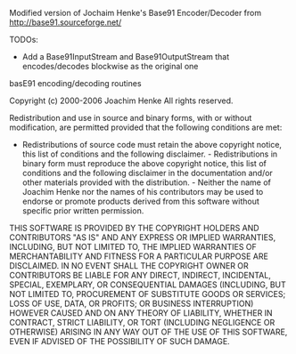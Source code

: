 Modified version of Jochaim Henke's Base91 Encoder/Decoder from http://base91.sourceforge.net/

TODOs:
- Add a Base91InputStream and Base91OutputStream that encodes/decodes blockwise as the original one

basE91 encoding/decoding routines

Copyright (c) 2000-2006 Joachim Henke All rights reserved.

Redistribution and use in source and binary forms, with or without
modification, are permitted provided that the following conditions are met:

- Redistributions of source code must retain the above copyright notice, this
list of conditions and the following disclaimer. - Redistributions in binary
form must reproduce the above copyright notice, this list of conditions and
the following disclaimer in the documentation and/or other materials provided
with the distribution. - Neither the name of Joachim Henke nor the names of
his contributors may be used to endorse or promote products derived from this
software without specific prior written permission.

THIS SOFTWARE IS PROVIDED BY THE COPYRIGHT HOLDERS AND CONTRIBUTORS "AS IS"
AND ANY EXPRESS OR IMPLIED WARRANTIES, INCLUDING, BUT NOT LIMITED TO, THE
IMPLIED WARRANTIES OF MERCHANTABILITY AND FITNESS FOR A PARTICULAR PURPOSE
ARE DISCLAIMED. IN NO EVENT SHALL THE COPYRIGHT OWNER OR CONTRIBUTORS BE
LIABLE FOR ANY DIRECT, INDIRECT, INCIDENTAL, SPECIAL, EXEMPLARY, OR
CONSEQUENTIAL DAMAGES (INCLUDING, BUT NOT LIMITED TO, PROCUREMENT OF
SUBSTITUTE GOODS OR SERVICES; LOSS OF USE, DATA, OR PROFITS; OR BUSINESS
INTERRUPTION) HOWEVER CAUSED AND ON ANY THEORY OF LIABILITY, WHETHER IN
CONTRACT, STRICT LIABILITY, OR TORT (INCLUDING NEGLIGENCE OR OTHERWISE)
ARISING IN ANY WAY OUT OF THE USE OF THIS SOFTWARE, EVEN IF ADVISED OF THE
POSSIBILITY OF SUCH DAMAGE.